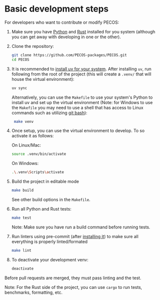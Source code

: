 # Basic development steps

For developers who want to contribute or modify PECOS:

1. Make sure you have [Python](https://www.python.org/downloads/) and [Rust](https://www.rust-lang.org/tools/install) installed for you system (although you can get away with developing in one or the other).

2. Clone the repository:
   ```sh
   git clone https://github.com/PECOS-packages/PECOS.git
   cd PECOS
   ```

3. It is recommended to [install uv for your system](https://docs.astral.sh/uv/getting-started/installation/).
   After installing `uv`, run following from the root of the project (this will create a `.venv/` that will house the virtual environment):

   ```sh
   uv sync
   ```

   Alternatively, you can use the `Makefile` to use your system's Python to install uv and set up the virtual environment (Note: for Windows to use the `Makefile` you may need to use a shell that has access to Linux commands such as utilizing [git bash](https://gitforwindows.org/)):
   ```sh
    make venv
   ```

4. Once setup, you can use the virtual environment to develop. To so activate it as follows:

    On Linux/Mac:
    ```sh
    source .venv/bin/activate
    ```

    On Windows:
    ```sh
    .\.venv\Scripts\activate
    ```

5. Build the project in editable mode
    ```sh
   make build
   ```
   See other build options in the `Makefile`.

6. Run all Python and Rust tests:
   ```sh
   make test
   ```
   Note: Make sure you have run a build command before running tests.

7. Run linters using pre-commit (after [installing it](https://pre-commit.com/)) to make sure all everything is properly linted/formated
   ```sh
   make lint
   ```

8. To deactivate your development venv:
    ```sh
    deactivate
    ```

Before pull requests are merged, they must pass linting and the test.

Note: For the Rust side of the project, you can use `cargo` to run tests, benchmarks, formatting, etc.
